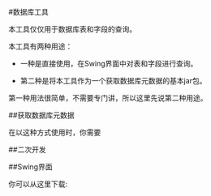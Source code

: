 #数据库工具

本工具仅仅用于数据库表和字段的查询。

本工具有两种用途：

- 一种是直接使用，在Swing界面中对表和字段进行查询。

- 第二种是将本工具作为一个获取数据库元数据的基本jar包。

第一种用法很简单，不需要专门讲，所以这里先说第二种用途。

##获取数据库元数据

在以这种方式使用时，你需要


##二次开发


##Swing界面

你可以从这里下载: